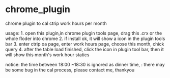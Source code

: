 chrome_plugin
=============

chrome plugin to cal ctrip work hours per month


usage: 
	1. open this plugin,in chrome plugin tools page, drag this .crx or the whole floder into chrome
	2. if install ok, it will show a icon in the plugin tools bar
	3. enter ctrip oa page, enter work hours page, choose this month, chick query
	4. after the table load finished, click the icon in plugin tool bar, then it will show this month's work hour statics


notice: the time between 18:00 ~18:30 is ignored as dinner time, 
	  :	there may be some bug in the cal process, please contact me, thankyou
